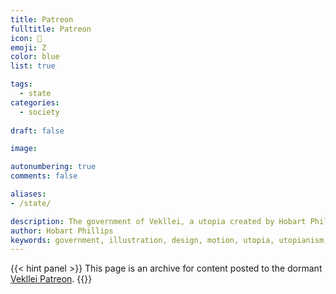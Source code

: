 ```yaml
---
title: Patreon
fulltitle: Patreon
icon: 🌸
emoji: Ζ
color: blue
list: true

tags: 
  - state
categories:
  - society
  
draft: false

image:

autonumbering: true
comments: false

aliases:
- /state/

description: The government of Vekllei, a utopia created by Hobart Phillips.
author: Hobart Phillips
keywords: government, illustration, design, motion, utopia, utopianism, art, comics, comic, hobart, phillips, vekllei, millmint
---
```

{{< hint panel >}}
This page is an archive for content posted to the dormant [Vekllei Patreon](https://patreon.com/vekllei).
{{</hint>}}
